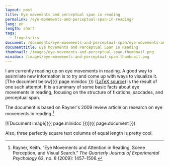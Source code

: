 ```yaml
---
layout: post
title: Eye movements and perceptual span in reading 
permalink: /eye-movements-and-perceptual-span-in-reading/
lang: en
length: short
tags: 
  - linguistics
document: /documents/eye-movements-and-perceptual-span/eye-movements-and-perceptual-span.tex.pdf
documenttitle: Eye Movements and Perceptual Span in Reading
thumbnail: /images/eye-movements-and-perceptual-span.thumbnail.png
minidoc: /images/eye-movements-and-perceptual-span.thumbnail.png
---
```


I am currently reading up on eye movements in reading. A good way to assimilate new information is to try and come up with ways to visualize it. [The document below]({{ page.minidoc }})
([LaTeX source](/documents/eye-movements-and-perceptual-span/eye-movements-and-perceptual-span.tex))
is the result of one such attempt. It is a summary of some basic facts about eye movements in reading, focusing on the structure of fixations, saccades, and perceptual span.

The document is based on Rayner's 2009 review article on research on eye movements in reading.[^rayner]


[^rayner]: Rayner, Keith. “Eye Movements and Attention in Reading, Scene Perception, and Visual Search.” *The Quarterly Journal of Experimental Psychology*&nbsp;62, no.&nbsp;8 (2009): 1457–1506.

[![Ducument image]({{ page.minidoc }})]({{ page.document }})

Also, three perfectly square text columns of equal length is pretty cool.
